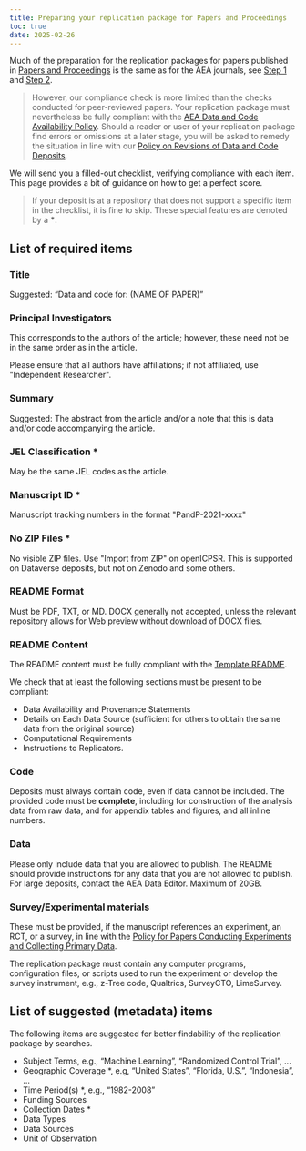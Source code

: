 ```yaml
---
title: Preparing your replication package for Papers and Proceedings
toc: true
date: 2025-02-26
---
```


Much of the preparation for the replication packages for papers published in [Papers and Proceedings](https://www.aeaweb.org/journals/pandp) is the same as for the AEA journals, see [Step 1](preparing-for-data-deposit.html) and [Step 2](data-deposit-aea.html). 

> However, our compliance check is more limited than the checks conducted for peer-reviewed papers. Your replication package must nevertheless be fully compliant with the [AEA Data and Code Availability Policy](https://www.aeaweb.org/journals/data/data-code-policy). Should a reader or user of your replication package find errors or omissions at a later stage, you will be asked to remedy the situation in line with our [Policy on Revisions of Data and Code Deposits](https://www.aeaweb.org/journals/data/revisions-policy).

We will send you a filled-out checklist, verifying compliance with each item. This page provides a bit of guidance on how to get a perfect score.

> If your deposit is at a repository that does not support a specific item in the checklist, it is fine to skip. These special features are denoted by a **\***.

## List of required items

### Title

Suggested: “Data and code for: (NAME OF PAPER)”	

### Principal Investigators	

This corresponds to the authors of the article; however, these need not be in the same order as in the article.  

Please ensure that all authors have affiliations; if not affiliated, 
use "Independent Researcher".

### Summary

Suggested: The abstract from the article and/or a note that this is 
data and/or code accompanying the article.

### JEL Classification	\*

May be the same JEL codes as the article.

### Manuscript ID	\*

Manuscript tracking numbers in the format  "PandP-2021-xxxx"

### No ZIP Files \*

No visible ZIP files. Use "Import from ZIP" on openICPSR. This is supported on Dataverse deposits, but not on Zenodo and some others.

### README Format

Must be PDF, TXT, or MD. DOCX generally not accepted, unless the relevant repository allows for Web preview without download of DOCX files.

### README Content	

The README content must be fully compliant with the [Template README](https://social-science-data-editors.github.io/template_README/). 

We check that at least the following sections must be present to be compliant:

- Data Availability and Provenance Statements
- Details on Each Data Source (sufficient for others to obtain the same data from the original source)
- Computational Requirements
- Instructions to Replicators. 

### Code

Deposits must always contain code, even if data cannot be included. The provided code must be **complete**, including for construction 
of the analysis data from raw data, and for appendix tables and 
figures, and all inline numbers.

### Data

Please only include data that you are allowed to publish. The README should provide instructions for any data that you are not allowed to publish. For large deposits, contact the AEA Data Editor. Maximum of 20GB. 

### Survey/Experimental materials 

These must be provided, if the manuscript references an experiment, an RCT, or a survey, in line with the [Policy for Papers Conducting Experiments and Collecting Primary Data](https://www.aeaweb.org/journals/data/policy-experimental-surveys). 

The replication package must contain any computer programs, 
configuration files, or scripts used to run the experiment or 
develop the survey instrument, e.g., z-Tree code, Qualtrics, 
SurveyCTO, LimeSurvey.

## List of suggested (metadata) items

The following items are suggested for better findability of the replication package by searches.

- Subject Terms, e.g., “Machine Learning”, “Randomized Control Trial”, ...
- Geographic Coverage \*, e.g, “United States”, “Florida, U.S.”, “Indonesia”, ...
- Time Period(s) \*, e.g., “1982-2008” 
- Funding Sources	
- Collection Dates \*
- Data Types	
- Data Sources
- Unit of Observation
